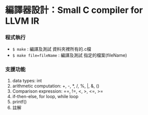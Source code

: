 # 編譯器設計：Small C compiler for LLVM IR

### 程式執行
- `$ make` : 編譯及測試 資料夾裡所有的.c檔   
- `$ make file=fileName` : 編譯及測試 指定的檔案(fileName)

### 支援功能
1. data types: int
2. arithmetic computation: +, -, *, /, %, |, &, ()
3. Comparison expression: ==, !=, <, >, <=, >=
4. if-then-else, for loop, while loop
5. printf()
6. 註解
